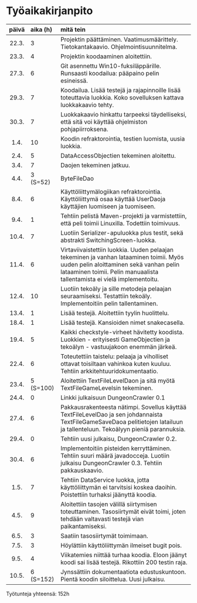 ﻿# Työaikakirjanpito
    
| päivä | aika (h) | mitä tein |
| :----:|:---------| :-------- |
| 22.3. | 3        | Projektin päättäminen. Vaatimusmäärittely. Tietokantakaavio. Ohjelmointisuunnitelma. |
| 23.3. | 4        | Projektin koodaaminen aloitettiin. |
| 27.3. | 6        | Git asennettu Win10-fuksiläppärille. Runsaasti koodailua: pääpaino pelin esineissä. |
| 29.3. | 7        | Koodailua. Lisää testejä ja rajapinnoille lisää toteuttavia luokkia. Koko sovelluksen kattava luokkakaavio tehty. |
| 30.3. | 7        | Luokkakaavio hinkattu tarpeeksi täydelliseksi, että sitä voi käyttää ohjelmiston pohjapiirroksena. |
| 1.4.  | 10       | Koodin refraktorointia, testien luomista, uusia luokkia. |
| 2.4.  | 5        | DataAccessObjectien tekeminen aloitettu. |
| 3.4.  | 7        | Daojen tekeminen jatkuu. |
| 4.4.  | 3 (S=52) | ByteFileDao |
| 8.4.  | 6        | Käyttöliittymälogiikan refraktorointia. Käyttöliittymä osaa käyttää UserDaoja käyttäjien luomiseen ja tuomiseen. |
| 9.4.  | 1        | Tehtiin pelistä Maven-projekti ja varmistettiin, että peli toimii Linuxilla. Todettiin toimivuus. |
| 10.4. | 7        | Luotiin Serializer-apuluokka plus testit, sekä abstrakti SwitchingScreen-luokka.
| 11.4. | 6        | Virtaviivaistettiin luokkia. Uuden pelaajan tekeminen ja vanhan lataaminen toimii. Myös uuden pelin aloittaminen sekä vanhan pelin lataaminen toimii. Pelin manuaalista tallentamista ei vielä implementoitu. |
| 12.4. | 10       | Luotiin tekoäly ja sille metodeja pelaajan seuraamiseksi. Testattiin tekoäly. Implementoitiin pelin tallentaminen. |
| 13.4. | 1        | Lisää testejä. Aloitettiin tyylin huolittelu. |
| 18.4. | 1        | Lisää testejä. Kansioiden nimet snakecasella. |
| 19.4. | 5        | Kaikki checkstyle-virheet hävitetty koodista. Luokkien - erityisesti GameObjectien ja tekoälyn - vastuujakoon enemmän järkeä. |
| 22.4. | 6        | Toteutettiin taistelu: pelaaja ja viholliset ottavat toisiltaan vahinkoa kuten kuuluu. Tehtiin arkkitehtuuridokumentaatio. |
| 23.4. | 5 (S=100)| Aloitettiin TextFileLevelDaon ja sitä myötä TextFileGameLevelsin tekeminen. |
| 24.4. | 0        | Linkki julkaisuun DungeonCrawler 0.1 |
| 27.4. | 6        | Pakkausrakenteesta nätimpi. Sovellus käyttää TextFileLevelDao ja sen johdannaista TextFileGameSaveDaoa pelitietojen latailuun ja tallenteluun. Tekoälyyn pieniä parannuksia. |
| 29.4. | 0        | Tehtiin uusi julkaisu, DungeonCrawler 0.2. |
| 30.4. | 6        | Implementoitiin pisteiden kerryttäminen. Tehtiin suuri määrä javadocceja. Luotiin julkaisu DungeonCrawler 0.3. Tehtiin pakkauskaavio. |
| 1.5.  | 7        | Tehtiin DataService luokka, jotta käyttöliittymän ei tarvitsisi koskea daoihin. Poistettiin turhaksi jäänyttä koodia. |
| 4.5.  | 9        | Aloitettiin tasojen välillä siirtymisen toteuttaminen. Tasosiirtymät eivät toimi, joten tehdään valtavasti testejä vian paikantamiseksi. |
| 6.5.  | 3        | Saatiin tasosiirtymät toimimaan. |
| 7.5.  | 3        | Höylättiin käyttöliittymän ilmeiset bugit pois. |
| 9.5.  | 4        | Viikatemies niittää turhaa koodia. Eloon jäänyt koodi sai lisää testejä. Rikottiin 200 testin raja. |
| 10.5. | 6 (S=152)| Jynssättiin dokumentaatiota edustuskuntoon. Pientä koodin siloittelua. Uusi julkaisu. |


Työtunteja yhteensä: 152h
